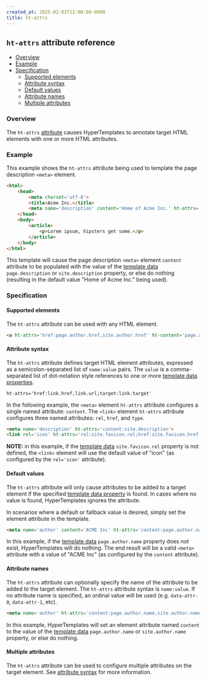 ```yaml
---
created_at: 2025-02-03T12:00:00-0800
title: ht-attrs
---
```


## `ht-attrs` attribute reference

<auto-toc ht-element scope='main'></auto-toc>

* [Overview](#overview)
* [Example](#example)
* [Specification](#specification)
  * [Supported elements](#supported-elements)
  * [Attribute syntax](#attribute-syntax)
  * [Default values](#default-values)
  * [Attribute names](#attribute-names)
  * [Multiple attributes](#multiple-attributes)

### Overview 

The `ht-attrs` [attribute] causes HyperTemplates to annotate target HTML elements with one or more HTML attributes.

### Example

This example shows the `ht-attrs` attribute being used to template the page description `<meta>` element.

<code-snippet ht-element filename='layout.html' highlight='5' with-line-numbers>

```html
<html>
    <head>
        <meta charset='utf-8'>
        <title>Acme Inc.</title>
        <meta name='description' content='Home of Acme Inc.' ht-attrs='content:site.description'>
    </head>
    <body>
        <article>
            <p>Lorem ipsum, hipsters get some.</p>
        </article>
    </body>
</html>
```

</code-snippet>

This template will cause the page description `<meta>` element `content` attribute to be populated with the value of the [template data] `page.description` or `site.description` property, or else do nothing (resulting in the default value "Home of Acme Inc." being used).

### Specification

#### Supported elements

The `ht-attrs` attribute can be used with any HTML element.

```html
<a ht-attrs='href:page.author.href,site.author.href' ht-content='page.author.name'></a>
```

#### Attribute syntax

The `ht-attrs` attribute defines target HTML element attributes, expressed as a semicolon-separated list of `name:value` pairs.
The `value` is a comma-separated list of dot-notation style references to one or more [template data properties].

```none
ht-attrs='href:link.href,link.url;target:link.target'
```

In the following example, the `<meta>` element `ht-attrs` attribute configures a single named attribute: `content`.
The `<link>` element `ht-attrs` attribute configures three named attributes: `rel`, `href`, and `type`.

```html
<meta name='description' ht-attrs='content:site.description'>
<link rel='icon' ht-attrs='rel:site.favicon.rel;href:site.favicon.href;type:site.favicon.type'>
```

<doc-quote ht-element notice>

**NOTE:** in this example, if the [template data] `site.favicon.rel` property is not defined, the `<link>` element will use the default value of "icon" (as configured by the `rel='icon'` attribute).

</doc-quote>

#### Default values

The `ht-attrs` attribute will only cause attributes to be added to a target element if the specified [template data property] is found.
In cases where no value is found, HyperTemplates ignores the attribute.

In scenarios where a default or fallback value is desired, simply set the element attribute in the template.

```html
<meta name='author' content='ACME Inc' ht-attrs='content:page.author.name'>
```

In this example, if the [template data] `page.author.name` property does not exist, HyperTemplates will do nothing.
The end result will be a valid `<meta>` attribute with a value of "ACME Inc" (as configured by the `content` attribute).

#### Attribute names

The `ht-attrs` attribute can optionally specify the name of the attribute to be added to the target element.
The `ht-attrs` attribute syntax is `name:value`.
If no attribute name is specified, an ordinal value will be used (e.g. `data-attr-0`, `data-attr-1`, etc).

```html
<meta name='author' ht-attrs='content:page.author.name,site.author.name'>
```

In this example, HyperTemplates will set an element attribute named `content` to the value of the [template data] `page.author.name` or `site.author.name` property, or else do nothing.

#### Multiple attributes

The `ht-attrs` attribute can be used to configure multiple attributes on the target element.
See [attribute syntax] for more information.

<!-- Links -->
[attribute]: https://developer.mozilla.org/en-US/docs/Web/HTML/Attributes
[template data]: /docs/reference/data/
[template data property]: /docs/reference/data/#template-data-property
[template data properties]: /docs/reference/data/#template-data-property
[attribute syntax]: #attribute-syntax
